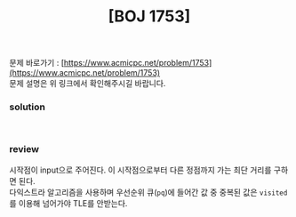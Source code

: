 ﻿---
toc: true
title:  "[BOJ 1753]"
last_modified_at:   2020-09-08
categories : PS2020
excerpt: "최단 경로"
image: "/images/1753.png"
sitemap :
  changefreq : weekly
  priority : 1.0
---
문제 바로가기 : [https://www.acmicpc.net/problem/1753](https://www.acmicpc.net/problem/1753)<br>
문제 설명은 위 링크에서 확인해주시길 바랍니다.

### solution
<script src="https://gist.github.com/yooniversal/1411def643b90cefabf706efc2a7a266.js"></script>
<br>

### review
시작점이 input으로 주어진다. 이 시작점으로부터 다른 정점까지 가는 최단 거리를 구하면 된다.<br>
다익스트라 알고리즘을 사용하며 우선순위 큐(`pq`)에 들어간 값 중 중복된 값은 `visited`를 이용해 넘어가야 TLE를 안받는다.

<script src="https://utteranc.es/client.js"
        repo="yooniversal/blog-comments"
        issue-term="pathname"
        theme="github-light"
        crossorigin="anonymous"
        async>
</script>
